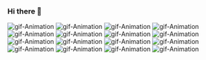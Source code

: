 ### Hi there 👋

![gif-Animation](GiphyAnimations/aa.gif) ![gif-Animation](GiphyAnimations/bb.gif) ![gif-Animation](GiphyAnimations/cc.gif) ![gif-Animation](GiphyAnimations/dd.gif)
![gif-Animation](GiphyAnimations/ee.gif) ![gif-Animation](GiphyAnimations/ff.gif) ![gif-Animation](GiphyAnimations/gg.gif) ![gif-Animation](GiphyAnimations/hh.gif)
![gif-Animation](GiphyAnimations/ii.gif) ![gif-Animation](GiphyAnimations/jj.gif) ![gif-Animation](GiphyAnimations/kk.gif) ![gif-Animation](GiphyAnimations/ll.gif)
![gif-Animation](GiphyAnimations/mm.gif) ![gif-Animation](GiphyAnimations/nn.gif) ![gif-Animation](GiphyAnimations/oo.gif) ![gif-Animation](GiphyAnimations/pp.gif)




<!--
**mbulelo-damba/mbulelo-damba** is a ✨ _special_ ✨ repository because its `README.md` (this file) appears on your GitHub profile.

Here are some ideas to get you started:

- 🔭 I’m currently working on ...
- 🌱 I’m currently learning ...
- 👯 I’m looking to collaborate on ...
- 🤔 I’m looking for help with ...
- 💬 Ask me about ...
- 📫 How to reach me: ...
- 😄 Pronouns: ...
- ⚡ Fun fact: ...
-->
